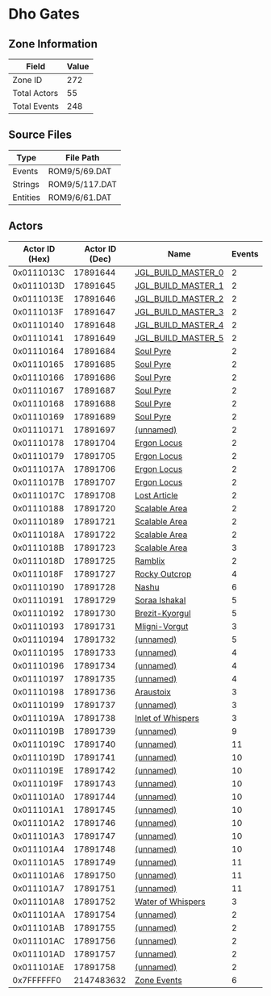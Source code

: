 # Dho Gates

## Zone Information

| Field        |   Value |
|--------------|---------|
| Zone ID      |     272 |
| Total Actors |      55 |
| Total Events |     248 |

## Source Files

| Type     | File Path      |
|----------|----------------|
| Events   | ROM9/5/69.DAT  |
| Strings  | ROM9/5/117.DAT |
| Entities | ROM9/6/61.DAT  |

## Actors

| Actor ID (Hex)   |   Actor ID (Dec) | Name                                                           |   Events |
|------------------|------------------|----------------------------------------------------------------|----------|
| 0x0111013C       |         17891644 | [JGL_BUILD_MASTER_0](./17891644%20-%20JGL_BUILD_MASTER_0.md)   |        2 |
| 0x0111013D       |         17891645 | [JGL_BUILD_MASTER_1](./17891645%20-%20JGL_BUILD_MASTER_1.md)   |        2 |
| 0x0111013E       |         17891646 | [JGL_BUILD_MASTER_2](./17891646%20-%20JGL_BUILD_MASTER_2.md)   |        2 |
| 0x0111013F       |         17891647 | [JGL_BUILD_MASTER_3](./17891647%20-%20JGL_BUILD_MASTER_3.md)   |        2 |
| 0x01110140       |         17891648 | [JGL_BUILD_MASTER_4](./17891648%20-%20JGL_BUILD_MASTER_4.md)   |        2 |
| 0x01110141       |         17891649 | [JGL_BUILD_MASTER_5](./17891649%20-%20JGL_BUILD_MASTER_5.md)   |        2 |
| 0x01110164       |         17891684 | [Soul Pyre](./17891684%20-%20Soul%20Pyre.md)                   |        2 |
| 0x01110165       |         17891685 | [Soul Pyre](./17891685%20-%20Soul%20Pyre.md)                   |        2 |
| 0x01110166       |         17891686 | [Soul Pyre](./17891686%20-%20Soul%20Pyre.md)                   |        2 |
| 0x01110167       |         17891687 | [Soul Pyre](./17891687%20-%20Soul%20Pyre.md)                   |        2 |
| 0x01110168       |         17891688 | [Soul Pyre](./17891688%20-%20Soul%20Pyre.md)                   |        2 |
| 0x01110169       |         17891689 | [Soul Pyre](./17891689%20-%20Soul%20Pyre.md)                   |        2 |
| 0x01110171       |         17891697 | [(unnamed)](./17891697.md)                                     |        2 |
| 0x01110178       |         17891704 | [Ergon Locus](./17891704%20-%20Ergon%20Locus.md)               |        2 |
| 0x01110179       |         17891705 | [Ergon Locus](./17891705%20-%20Ergon%20Locus.md)               |        2 |
| 0x0111017A       |         17891706 | [Ergon Locus](./17891706%20-%20Ergon%20Locus.md)               |        2 |
| 0x0111017B       |         17891707 | [Ergon Locus](./17891707%20-%20Ergon%20Locus.md)               |        2 |
| 0x0111017C       |         17891708 | [Lost Article](./17891708%20-%20Lost%20Article.md)             |        2 |
| 0x01110188       |         17891720 | [Scalable Area](./17891720%20-%20Scalable%20Area.md)           |        2 |
| 0x01110189       |         17891721 | [Scalable Area](./17891721%20-%20Scalable%20Area.md)           |        2 |
| 0x0111018A       |         17891722 | [Scalable Area](./17891722%20-%20Scalable%20Area.md)           |        2 |
| 0x0111018B       |         17891723 | [Scalable Area](./17891723%20-%20Scalable%20Area.md)           |        3 |
| 0x0111018D       |         17891725 | [Ramblix](./17891725%20-%20Ramblix.md)                         |        2 |
| 0x0111018F       |         17891727 | [Rocky Outcrop](./17891727%20-%20Rocky%20Outcrop.md)           |        4 |
| 0x01110190       |         17891728 | [Nashu](./17891728%20-%20Nashu.md)                             |        6 |
| 0x01110191       |         17891729 | [Soraa Ishakal](./17891729%20-%20Soraa%20Ishakal.md)           |        5 |
| 0x01110192       |         17891730 | [Brezit-Kyorgul](./17891730%20-%20Brezit-Kyorgul.md)           |        5 |
| 0x01110193       |         17891731 | [Mligni-Vorgut](./17891731%20-%20Mligni-Vorgut.md)             |        3 |
| 0x01110194       |         17891732 | [(unnamed)](./17891732.md)                                     |        5 |
| 0x01110195       |         17891733 | [(unnamed)](./17891733.md)                                     |        4 |
| 0x01110196       |         17891734 | [(unnamed)](./17891734.md)                                     |        4 |
| 0x01110197       |         17891735 | [(unnamed)](./17891735.md)                                     |        4 |
| 0x01110198       |         17891736 | [Araustoix](./17891736%20-%20Araustoix.md)                     |        3 |
| 0x01110199       |         17891737 | [(unnamed)](./17891737.md)                                     |        3 |
| 0x0111019A       |         17891738 | [Inlet of Whispers](./17891738%20-%20Inlet%20of%20Whispers.md) |        3 |
| 0x0111019B       |         17891739 | [(unnamed)](./17891739.md)                                     |        9 |
| 0x0111019C       |         17891740 | [(unnamed)](./17891740.md)                                     |       11 |
| 0x0111019D       |         17891741 | [(unnamed)](./17891741.md)                                     |       10 |
| 0x0111019E       |         17891742 | [(unnamed)](./17891742.md)                                     |       10 |
| 0x0111019F       |         17891743 | [(unnamed)](./17891743.md)                                     |       10 |
| 0x011101A0       |         17891744 | [(unnamed)](./17891744.md)                                     |       10 |
| 0x011101A1       |         17891745 | [(unnamed)](./17891745.md)                                     |       10 |
| 0x011101A2       |         17891746 | [(unnamed)](./17891746.md)                                     |       10 |
| 0x011101A3       |         17891747 | [(unnamed)](./17891747.md)                                     |       10 |
| 0x011101A4       |         17891748 | [(unnamed)](./17891748.md)                                     |       10 |
| 0x011101A5       |         17891749 | [(unnamed)](./17891749.md)                                     |       11 |
| 0x011101A6       |         17891750 | [(unnamed)](./17891750.md)                                     |       11 |
| 0x011101A7       |         17891751 | [(unnamed)](./17891751.md)                                     |       11 |
| 0x011101A8       |         17891752 | [Water of Whispers](./17891752%20-%20Water%20of%20Whispers.md) |        3 |
| 0x011101AA       |         17891754 | [(unnamed)](./17891754.md)                                     |        2 |
| 0x011101AB       |         17891755 | [(unnamed)](./17891755.md)                                     |        2 |
| 0x011101AC       |         17891756 | [(unnamed)](./17891756.md)                                     |        2 |
| 0x011101AD       |         17891757 | [(unnamed)](./17891757.md)                                     |        2 |
| 0x011101AE       |         17891758 | [(unnamed)](./17891758.md)                                     |        2 |
| 0x7FFFFFF0       |       2147483632 | [Zone Events](./Zone%20Events.md)                              |        6 |
